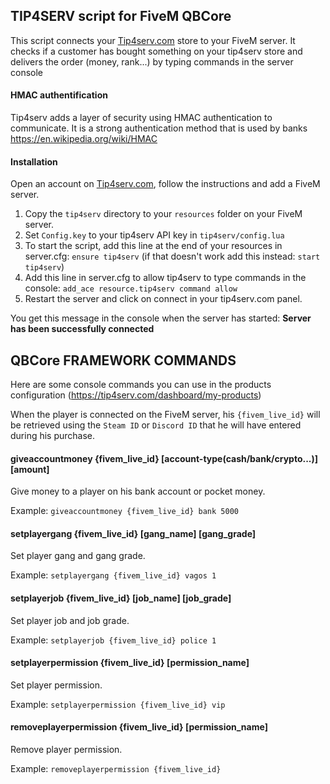 ## TIP4SERV script for FiveM QBCore

This script connects your [Tip4serv.com](https://tip4serv.com/) store to your FiveM server.
It checks if a customer has bought something on your tip4serv store and delivers the order (money, rank...) by typing commands in the server console

#### HMAC authentification

Tip4serv adds a layer of security using HMAC authentication to communicate. It is a strong authentication method that is used by banks https://en.wikipedia.org/wiki/HMAC

#### Installation

Open an account on [Tip4serv.com](https://tip4serv.com/), follow the instructions and add a FiveM server.

1) Copy the `tip4serv` directory to your `resources` folder on your FiveM server.
2) Set `Config.key` to your tip4serv API key in `tip4serv/config.lua`
3) To start the script, add this line at the end of your resources in server.cfg: `ensure tip4serv` (if that doesn't work add this instead: `start tip4serv`)
4) Add this line in server.cfg to allow tip4serv to type commands in the console: `add_ace resource.tip4serv command allow`
5) Restart the server and click on connect in your tip4serv.com panel.

You get this message in the console when the server has started: **Server has been successfully connected**


## QBCore FRAMEWORK COMMANDS

Here are some console commands you can use in the products configuration (https://tip4serv.com/dashboard/my-products)

When the player is connected on the FiveM server, his `{fivem_live_id}` will be retrieved using the `Steam ID` or `Discord ID` that he will have entered during his purchase.

#### giveaccountmoney {fivem_live_id} [account-type(cash/bank/crypto...)] [amount]
Give money to a player on his bank account or pocket money.

Example: `giveaccountmoney {fivem_live_id} bank 5000`

#### setplayergang {fivem_live_id} [gang_name] [gang_grade]
Set player gang and gang grade.

Example: `setplayergang {fivem_live_id} vagos 1`

#### setplayerjob {fivem_live_id} [job_name] [job_grade]
Set player job and job grade.

Example: `setplayerjob {fivem_live_id} police 1`

#### setplayerpermission {fivem_live_id} [permission_name]
Set player permission.

Example: `setplayerpermission {fivem_live_id} vip`

#### removeplayerpermission {fivem_live_id} [permission_name]
Remove player permission.

Example: `removeplayerpermission {fivem_live_id}`
